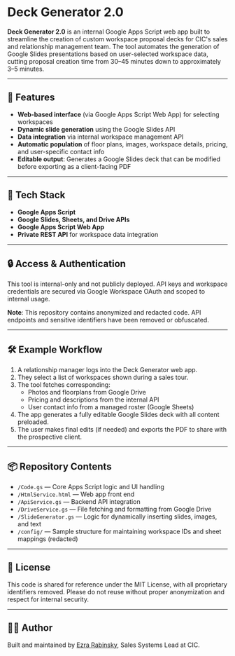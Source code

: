 # Deck Generator 2.0

**Deck Generator 2.0** is an internal Google Apps Script web app built to streamline the creation of custom workspace proposal decks for CIC's sales and relationship management team. The tool automates the generation of Google Slides presentations based on user-selected workspace data, cutting proposal creation time from 30–45 minutes down to approximately 3–5 minutes.

---

## 🚀 Features

- **Web-based interface** (via Google Apps Script Web App) for selecting workspaces
- **Dynamic slide generation** using the Google Slides API
- **Data integration** via internal workspace management API
- **Automatic population** of floor plans, images, workspace details, pricing, and user-specific contact info
- **Editable output**: Generates a Google Slides deck that can be modified before exporting as a client-facing PDF

---

## 🧰 Tech Stack

- **Google Apps Script**
- **Google Slides, Sheets, and Drive APIs**
- **Google Apps Script Web App**
- **Private REST API** for workspace data integration

---

## 🔒 Access & Authentication

This tool is internal-only and not publicly deployed. API keys and workspace credentials are secured via Google Workspace OAuth and scoped to internal usage.

**Note**: This repository contains anonymized and redacted code. API endpoints and sensitive identifiers have been removed or obfuscated.

---

## 🛠 Example Workflow

1. A relationship manager logs into the Deck Generator web app.
2. They select a list of workspaces shown during a sales tour.
3. The tool fetches corresponding:
   - Photos and floorplans from Google Drive
   - Pricing and descriptions from the internal API
   - User contact info from a managed roster (Google Sheets)
4. The app generates a fully editable Google Slides deck with all content preloaded.
5. The user makes final edits (if needed) and exports the PDF to share with the prospective client.

---

## 📦 Repository Contents

- `/Code.gs` — Core Apps Script logic and UI handling
- `/HtmlService.html` — Web app front end
- `/ApiService.gs` — Backend API integration
- `/DriveService.gs` — File fetching and formatting from Google Drive
- `/SlideGenerator.gs` — Logic for dynamically inserting slides, images, and text
- `/config/` — Sample structure for maintaining workspace IDs and sheet mappings (redacted)

---

## 📄 License

This code is shared for reference under the MIT License, with all proprietary identifiers removed. Please do not reuse without proper anonymization and respect for internal security.

---

## 🙋‍♂️ Author

Built and maintained by [Ezra Rabinsky](https://www.linkedin.com/in/ezra-rabinsky-828629184), Sales Systems Lead at CIC.

